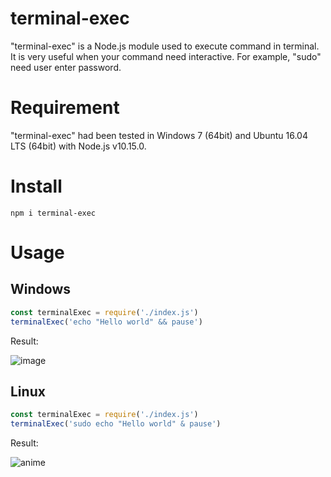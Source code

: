 # terminal-exec

"terminal-exec" is a Node.js module used to execute command in terminal. It is very useful when your command need interactive. For example, "sudo" need user enter password.

# Requirement

"terminal-exec" had been tested in Windows 7 (64bit) and Ubuntu 16.04 LTS (64bit) with Node.js v10.15.0.

# Install

````
npm i terminal-exec
````

# Usage

## Windows

````js
const terminalExec = require('./index.js')
terminalExec('echo "Hello world" && pause')
````

Result:

![image](https://user-images.githubusercontent.com/2345913/58757428-11d33900-853f-11e9-8267-8158c86828ea.png)


## Linux

````js
const terminalExec = require('./index.js')
terminalExec('sudo echo "Hello world" & pause')
````
Result:

![anime](https://user-images.githubusercontent.com/2345913/58757490-e4d35600-853f-11e9-841d-8e8f070cf4e1.gif)
